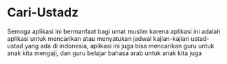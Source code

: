 # Cari-Ustadz
Semoga aplikasi ini bermanfaat bagi umat muslim karena aplikasi ini adalah aplikasi untuk mencarikan atau menyatukan jadwal kajian-kajian ustad-ustad yang ada di indonesia, aplikasi ini juga bisa mencarikan guru untuk anak kita mengaji, dan guru belajar bahasa arab untuk anak kita juga
